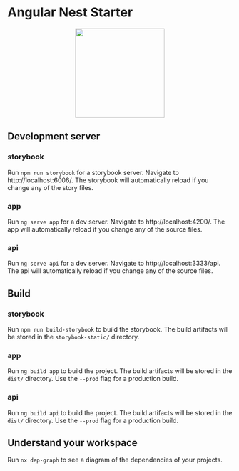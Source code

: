 # Angular Nest Starter

<p align="center">
  <img src="https://raw.githubusercontent.com/d3v0ps/angular-nest-starter/master/apps/app/src/assets/shield.png" width="200">
</p>

## Development server

### storybook
Run `npm run storybook` for a storybook server. Navigate to http://localhost:6006/. The storybook will automatically reload if you change any of the story files.

### app
Run `ng serve app` for a dev server. Navigate to http://localhost:4200/. The app will automatically reload if you change any of the source files.

### api
Run `ng serve api` for a dev server. Navigate to http://localhost:3333/api. The api will automatically reload if you change any of the source files.

## Build

### storybook
Run `npm run build-storybook` to build the storybook. The build artifacts will be stored in the `storybook-static/` directory.

### app
Run `ng build app` to build the project. The build artifacts will be stored in the `dist/` directory. Use the `--prod` flag for a production build.

### api
Run `ng build api` to build the project. The build artifacts will be stored in the `dist/` directory. Use the `--prod` flag for a production build.

## Understand your workspace

Run `nx dep-graph` to see a diagram of the dependencies of your projects.
